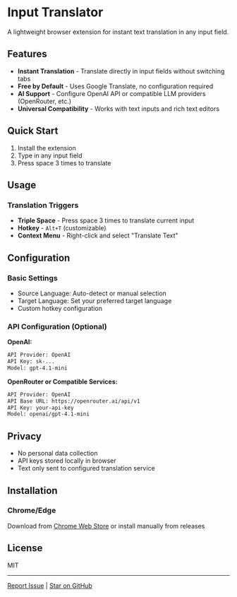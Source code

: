 # Input Translator

A lightweight browser extension for instant text translation in any input field.

## Features

- **Instant Translation** - Translate directly in input fields without switching tabs
- **Free by Default** - Uses Google Translate, no configuration required
- **AI Support** - Configure OpenAI API or compatible LLM providers (OpenRouter, etc.)
- **Universal Compatibility** - Works with text inputs and rich text editors

## Quick Start

1. Install the extension
2. Type in any input field
3. Press space 3 times to translate

## Usage

### Translation Triggers

- **Triple Space** - Press space 3 times to translate current input
- **Hotkey** - `Alt+T` (customizable)
- **Context Menu** - Right-click and select "Translate Text"

## Configuration

### Basic Settings

- Source Language: Auto-detect or manual selection
- Target Language: Set your preferred target language
- Custom hotkey configuration

### API Configuration (Optional)

**OpenAI:**

```sh
API Provider: OpenAI
API Key: sk-...
Model: gpt-4.1-mini
```

**OpenRouter or Compatible Services:**

```sh
API Provider: OpenAI
API Base URL: https://openrouter.ai/api/v1
API Key: your-api-key
Model: openai/gpt-4.1-mini
```

## Privacy

- No personal data collection
- API keys stored locally in browser
- Text only sent to configured translation service

## Installation

### Chrome/Edge

Download from [Chrome Web Store](https://chromewebstore.google.com/detail/namibphobdcighbjjojlhcflpnhobjeo) or install manually from releases

## License

MIT

---

[Report Issue](https://discord.gg/fErBc3wYrC) | [Star on GitHub](https://github.com/rxliuli/input-translator)
